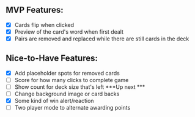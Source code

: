 ## MVP Features:
- [x] Cards flip when clicked
- [x] Preview of the card's word when first dealt
- [x] Pairs are removed and replaced while there are still cards in the deck

## Nice-to-Have Features:
- [x] Add placeholder spots for removed cards
- [ ] Score for how many clicks to complete game 
- [ ] Show count for deck size that's left ***Up next ***
- [ ] Change background image or card backs
- [x] Some kind of win alert/reaction
- [ ] Two player mode to alternate awarding points
